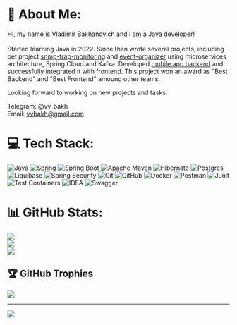 # 💫 About Me:
Hi, my name is Vladimir Bakhanovich and I am a Java developer!<br><br>Started learning Java in 2022. Since then wrote several projects, including pet project [snmp-trap-monitoring](https://github.com/vvbakhanovich/snmp-alarm-monitoring) and [event-organizer](https://github.com/ms-event-organizer) using microservices architecture, Spring Cloud and Kafka. Developed [mobile app backend](https://github.com/yandex-hakaton-kardo/kardo-mobile-app-back) and successfully integrated it with frontend. This project won an award as "Best Backend" and "Best Frontend" amoung other teams. 

Looking forward to working on new projects and tasks.

Telegram: @vv_bakh                                     
Email: vvbakh@gmail.com


# 💻 Tech Stack:
![Java](https://img.shields.io/badge/java-%23ED8B00.svg?style=for-the-badge&logo=openjdk&logoColor=white) 
![Spring](https://img.shields.io/badge/Spring-6DB33F?style=for-the-badge&logo=spring&logoColor=white) 
![Spring Boot](https://img.shields.io/badge/Spring_Boot-F2F4F9?style=for-the-badge&logo=spring-boot) 
![Apache Maven](https://img.shields.io/badge/Apache%20Maven-C71A36?style=for-the-badge&logo=Apache%20Maven&logoColor=white)
![Hibernate](https://img.shields.io/badge/Hibernate-59666C?style=for-the-badge&logo=Hibernate&logoColor=white) 
![Postgres](https://img.shields.io/badge/postgres-%23316192.svg?style=for-the-badge&logo=postgresql&logoColor=white) 
![Liquibase](https://img.shields.io/badge/Liquibase-%232962FF?style=for-the-badge&logo=liquibase&logoColor=white)
![Spring Security](https://img.shields.io/badge/Spring%20Security-%236DB33F?style=for-the-badge&logo=springsecurity&logoColor=black)
![Git](https://img.shields.io/badge/git-%23F05033.svg?style=for-the-badge&logo=git&logoColor=white) 
![GitHub](https://img.shields.io/badge/github-%23121011.svg?style=for-the-badge&logo=github&logoColor=white) 
![Docker](https://img.shields.io/badge/docker-%230db7ed.svg?style=for-the-badge&logo=docker&logoColor=white) 
![Postman](https://img.shields.io/badge/Postman-FF6C37?style=for-the-badge&logo=postman&logoColor=white)
![Junit](https://img.shields.io/badge/Junit5-25A162?style=for-the-badge&logo=junit5&logoColor=white) 
![Test Containers](https://img.shields.io/badge/Test%20Containers-%232496ED?style=for-the-badge&logo=docker&logoColor=white)
![IDEA](https://img.shields.io/badge/IntelliJ_IDEA-000000.svg?style=for-the-badge&logo=intellij-idea&logoColor=white)
![Swagger](https://img.shields.io/badge/Swagger-85EA2D?style=for-the-badge&logo=Swagger&logoColor=white)
# 📊 GitHub Stats:
![](https://github-readme-stats.vercel.app/api?username=vvbakhanovich&theme=shadow_blue&hide_border=false&include_all_commits=true&count_private=false)<br/>
![](https://github-readme-streak-stats.herokuapp.com/?user=vvbakhanovich&theme=shadow_blue&hide_border=false)<br/>
![](https://github-readme-stats.vercel.app/api/top-langs/?username=vvbakhanovich&theme=shadow_blue&hide_border=false&include_all_commits=true&count_private=false&layout=compact)

## 🏆 GitHub Trophies
![](https://github-profile-trophy.vercel.app/?username=vvbakhanovich&theme=ocean_dark&no-frame=false&no-bg=true&margin-w=4)

---
[![](https://visitcount.itsvg.in/api?id=vvbakhanovich&icon=5&color=0)](https://visitcount.itsvg.in)
